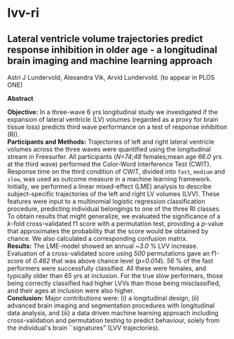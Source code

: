 # lvv-ri
## Lateral ventricle volume trajectories predict response inhibition in older age - a longitudinal brain imaging and machine learning approach

Astri J Lundervold, Alexandra Vik, Arvid Lundervold. (to appear in PLOS ONE)

**Abstract**

**Objective:** In a three-wave 6 yrs longitudinal study we investigated if the expansion of lateral ventricle (LV) volumes (regarded as a proxy for brain tissue loss) predicts third wave performance on a test of response inhibition (RI).<br>
**Participants and Methods:**  Trajectories
of left and right lateral ventricle volumes across the three waves were quantified using the longitudinal stream in Freesurfer. All participants (*N=74*;*48* females;mean age *66.0* yrs at the third wave) performed the Color-Word Interference Test (CWIT). Response time on the third condition of CWIT, divided into `fast`, `medium` and `slow`, was used as outcome measure in a machine learning framework. Initially, we performed a linear mixed-effect (LME) analysis to describe subject-specific trajectories of the left and right LV volumes (LVV). These features were input to a multinomial logistic regression classification procedure, predicting individual belongings to one of the three RI classes. To obtain results that might generalize, we evaluated the significance of a *k*-fold cross-validated f1 score with a permutation test, providing a *p*-value that approximates the probability that the score would be obtained by chance. We also calculated a corresponding confusion matrix.<br>
**Results:** The LME-model showed an annual ~*3.0* % LVV increase. Evaluation of a cross-validated score using *500* permutations gave an f1-score of *0.462* that was above chance level (*p=0.014*). *56* % of the fast performers were successfully classified. All these were females, and typically older than *65* yrs at inclusion. For the true slow performers, those being correctly classified had higher LVVs than those being misclassified, and their ages at inclusion were also higher.<br>
**Conclusion:** Major contributions
were: (i) a longitudinal design, (ii) advanced brain imaging and segmentation procedures with longitudinal data analysis, and (iii) a data driven machine learning approach including cross-validation and permutation testing to predict behaviour, solely from the individual's brain ``signatures” (LVV trajectories).

